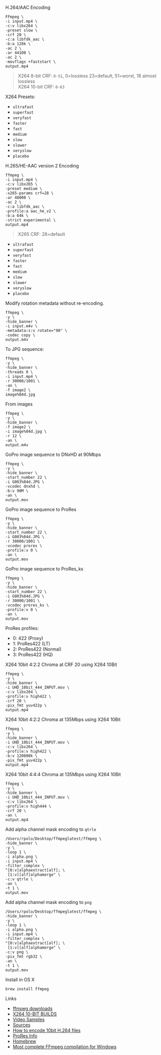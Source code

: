 H.264/AAC Encoding
```
FFmpeg \
-i input.mp4 \
-c:v libx264 \
-preset slow \
-crf 20 \
-c:a libfdk_aac \
-b:a 128k \
-ac 2 \
-ar 44100 \
-ac 2 \
-movflags +faststart \
output.mp4
```

> X264 8-bit CRF: `0-51`, 0=lossless 23=default, 51=worst, 18 almost lossless  
> X264 10-bit CRF: `0-63`

X264 Presets:
* `ultrafast`
* `superfast`
* `veryfast`
* `faster`
* `fast`
* `medium`
* `slow`
* `slower`
* `veryslow`
* `placebo`

H.265/HE-AAC version 2 Encoding
```
ffmpeg \
-i input.mp4 \
-c:v libx265 \
-preset medium \
-x265-params crf=28 \
-ar 48000 \
-ac 2 \
-c:a libfdk_aac \
-profile:a aac_he_v2 \
-b:a 64k \
-strict experimental \
output.mp4
```

> X265 CRF: 28=default

* `ultrafast`
* `superfast`
* `veryfast`
* `faster`
* `fast`
* `medium`
* `slow`
* `slower`
* `veryslow`
* `placebo`

Modify rotation metadata without re-encoding.
```
ffmpeg \
-y \
-hide_banner \
-i input.m4v \
-metadata:s:v rotate="90" \
-codec copy \
output.m4v
```


To JPG sequence:
```
ffmpeg \
-y \
-hide_banner \
-threads 0 \
-i input.mp4 \
-r 30000/1001 \
-an \
-f image2 \
image%04d.jpg
```

From images
```
ffmpeg \
-y \
-hide_banner \
-f image2 \
-i image%04d.jpg \
-r 12 \
-an \
output.m4v
```

GoPro image sequence to DNxHD at 90Mbps
```
ffmpeg \
-y \
-hide_banner \
-start_number 22 \
-i G003%04d.JPG \
-vcodec dnxhd \
-b:v 90M \
-an \
output.mov
```

GoPro image sequence to ProRes
```
ffmpeg \
-y \
-hide_banner \
-start_number 22 \
-i G003%04d.JPG \
-r 30000/1001 \
-vcodec prores \
-profile:v 0 \
-an \
output.mov
```

GoPro image sequence to ProRes_ks
```
ffmpeg \
-y \
-hide_banner \
-start_number 22 \
-i G003%04d.JPG \
-r 30000/1001 \
-vcodec prores_ks \
-profile:v 0 \
-an \
output.mov
```

ProRes profiles:
* 0: 422 (Proxy)
* 1: ProRes422 (LT)
* 2: ProRes422 (Normal)
* 3: ProRes422 (HQ)


X264 10bit 4:2:2 Chroma at CRF 20 using X264 10Bit
```
ffmpeg \
-y \
-hide_banner \
-i UHD_10bit_444_INPUT.mov \
-c:v libx264 \
-profile:v high422 \
-crf 20 \
-pix_fmt yuv422p \
output.mp4
```

X264 10bit 4:2:2 Chroma at 135Mbps using X264 10Bit
```
ffmpeg \
-y \
-hide_banner \
-i UHD_10bit_444_INPUT.mov \
-c:v libx264 \
-profile:v high422 \
-b:v 120000k \
-pix_fmt yuv422p \
output.mp4
```

X264 10bit 4:4:4 Chroma at 135Mbps using X264 10Bit
```
ffmpeg \
-y \
-hide_banner \
-i UHD_10bit_444_INPUT.mov \
-c:v libx264 \
-profile:v high444 \
-crf 20 \
-an \
output.mp4
```

Add alpha channel mask encoding to `qtrle`
```
/Users/rpolo/Desktop/ffmpeglatest/ffmpeg \
-hide_banner \
-y \
-loop 1 \
-i alpha.png \
-i input.mp4 \
-filter_complex \
"[0:v]alphaextract[alf]; \
 [1:v][alf]alphamerge" \
-c:v qtrle \
-an \
-t 1 \
output.mov
```

Add alpha channel mask encoding to `png`
```
/Users/rpolo/Desktop/ffmpeglatest/ffmpeg \
-hide_banner \
-y \
-loop 1 \
-i alpha.png \
-i input.mp4 \
-filter_complex \
"[0:v]alphaextract[alf]; \
 [1:v][alf]alphamerge" \
-c:v png \
-pix_fmt rgb32 \
-an \
-t 1 \
output.mov
```


Install in OS X
```
brew install ffmpeg
```


Links
* [ffmpeg downloads](http://www.videohelp.com/software/ffmpeg)
* [X264 10-BIT BUILDS](https://ffmpeg.zeranoe.com/blog/?p=435)
* [Video Samples](https://www.arri.com/camera/alexa/learn/alexa_sample_footage/)
* [Sources](https://www.ffmpeg.org/faq.html#How-do-I-encode-single-pictures-into-movies_003f)
* [How to encode 10bit H.264 files](http://video.stackexchange.com/questions/13164/encoding-422-in-10-bit-with-libx264)
* [ProRes Info](https://transcoding.wordpress.com/2012/01/29/prores-ffmpeg/)
* [Homebrew](http://brew.sh/)
* [Most complete FFmpeg compilation for Windows](http://oss.netfarm.it/mplayer/)